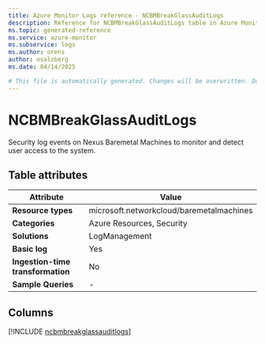 ```yaml
---
title: Azure Monitor Logs reference - NCBMBreakGlassAuditLogs
description: Reference for NCBMBreakGlassAuditLogs table in Azure Monitor Logs.
ms.topic: generated-reference
ms.service: azure-monitor
ms.subservice: logs
ms.author: orens
author: osalzberg
ms.date: 04/14/2025

# This file is automatically generated. Changes will be overwritten. Do not change this file directly.
---
```


# NCBMBreakGlassAuditLogs

Security log events on Nexus Baremetal Machines to monitor and detect user access to the system.


## Table attributes

|Attribute|Value|
|---|---|
|**Resource types**|microsoft.networkcloud/baremetalmachines|
|**Categories**|Azure Resources, Security|
|**Solutions**| LogManagement|
|**Basic log**|Yes|
|**Ingestion-time transformation**|No|
|**Sample Queries**|-|



## Columns
  
[!INCLUDE [ncbmbreakglassauditlogs](~/reusable-content/ce-skilling/azure/includes/azure-monitor/reference/tables/ncbmbreakglassauditlogs-include.md)]
